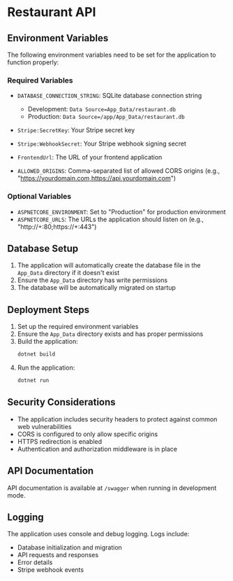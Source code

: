 # Restaurant API

## Environment Variables

The following environment variables need to be set for the application to function properly:

### Required Variables
- `DATABASE_CONNECTION_STRING`: SQLite database connection string
  - Development: `Data Source=App_Data/restaurant.db`
  - Production: `Data Source=/app/App_Data/restaurant.db`

- `Stripe:SecretKey`: Your Stripe secret key
- `Stripe:WebhookSecret`: Your Stripe webhook signing secret
- `FrontendUrl`: The URL of your frontend application
- `ALLOWED_ORIGINS`: Comma-separated list of allowed CORS origins (e.g., "https://yourdomain.com,https://api.yourdomain.com")

### Optional Variables
- `ASPNETCORE_ENVIRONMENT`: Set to "Production" for production environment
- `ASPNETCORE_URLS`: The URLs the application should listen on (e.g., "http://+:80;https://+:443")

## Database Setup

1. The application will automatically create the database file in the `App_Data` directory if it doesn't exist
2. Ensure the `App_Data` directory has write permissions
3. The database will be automatically migrated on startup

## Deployment Steps

1. Set up the required environment variables
2. Ensure the `App_Data` directory exists and has proper permissions
3. Build the application:
   ```bash
   dotnet build
   ```
4. Run the application:
   ```bash
   dotnet run
   ```

## Security Considerations

- The application includes security headers to protect against common web vulnerabilities
- CORS is configured to only allow specific origins
- HTTPS redirection is enabled
- Authentication and authorization middleware is in place

## API Documentation

API documentation is available at `/swagger` when running in development mode.

## Logging

The application uses console and debug logging. Logs include:
- Database initialization and migration
- API requests and responses
- Error details
- Stripe webhook events 